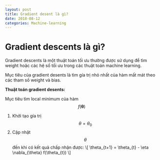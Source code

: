 ```yaml
---
layout: post
title: Gradient desent là gì?
date: 2018-08-12
categories: Machine-learning
---
```


# Gradient descents là gì?
Gradient descents là một thuật toán tối ưu thường được sử dụng để tìm weight hoặc các hệ số tối ưu trong các thuật toán machine learning.

Mục tiêu của gradient desents là tìm gía trị nhỏ nhất của hàm mất mát theo các tham số weight và bias.

**Thuật toán gradient desents:**

Mục tiêu tìm local minimum của hàm $$ f(\mathbf{\theta}) $$
1. Khởi tạo gía trị $$ \theta = \theta_{0} $$
2. Cập nhật $$ \theta $$ đến khi có kết quả chấp nhận được: 
\\[
\theta\_{t+1} = \theta_\{t} - \eta \nabla_{\theta} f(\theta_\{t})
\\]

